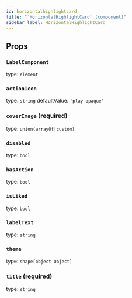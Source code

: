 ```yaml
---
id: horizontalhighlightcard
title: "`HorizontalHighlightCard` (component)"
sidebar_label: HorizontalHighlightCard
---
```



Props
-----

### `LabelComponent`

type: `element`


### `actionIcon`

type: `string`
defaultValue: `'play-opaque'`


### `coverImage` (required)

type: `union(arrayOf|custom)`


### `disabled`

type: `bool`


### `hasAction`

type: `bool`


### `isLiked`

type: `bool`


### `labelText`

type: `string`


### `theme`

type: `shape[object Object]`


### `title` (required)

type: `string`

